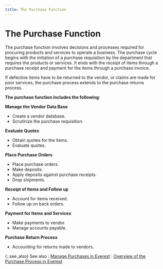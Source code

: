 ```yaml
---
title: The Purchase Function
---
```


# The Purchase Function


The purchase function involves decisions and processes required for  procuring products and services to operate a business. The purchase cycle  begins with the initiation of a purchase requisition by the department  that requires the products or services. It ends with the receipt of items  through a purchase receipt and payment for the items through a purchase  invoice.


If defective items have to be returned to the vendor, or claims are  made for poor services, the purchase process extends to the purchase returns  process.


**The purchase function includes the 
 following**:


**Manage the Vendor Data Base**

- Create a vendor  database.
- Scrutinize the  purchase requisition.



**Evaluate Quotes**

- Obtain quotes for  the items.
- Evaluate quotes.



**Place Purchase Orders**

- Place purchase  orders.
- Make deposits.
- Apply deposits  against purchase receipts.
- Drop shipments.



**Receipt of Items and Follow up**

- Account for items  received.
- Follow up on back  orders.



**Payment for Items and Services**

- Make payments to  vendor.
- Manage accounts  payable.



**Purchase Return Process**

- Accounting for  returns made to vendors.



{:.see_also}
See also
: [Manage  Purchases in Everest]({{site.pp_baseurl}}/purc-proc/managing_purchases_in_everest.html)
: [Overview  of the Purchase Process in Everest]({{site.pp_baseurl}}/purc-proc/overview_of_the_purchase_process_in_everest.html)
